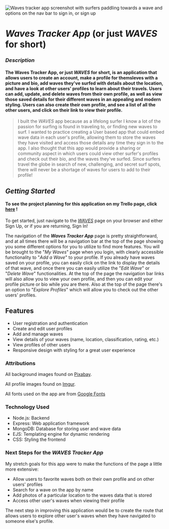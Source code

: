 ![Waves tracker app screenshot with surfers paddling towards a wave and options on the nav bar to sign in, or sign up](https://i.imgur.com/v7V4Bf7.jpg)

# ***Waves Tracker App*** (or just *WAVES* for short)

### *Description*
#### The Waves Tracker App, or just *WAVES* for short, is an application that allows users to create an account, make a profile for themsleves with a picture and bio, add waves they've surfed with details about the location, and have a look at other users' profiles to learn about their travels. Users can add, update, and delete waves from their own profile, as well as view those saved details for their different waves in an appealing and modern styling.  Users can also create their own profile, and see a list of all the other users, and click on their link to view their profile.

> I built the *WAVES* app because as a lifelong surfer I know a lot of the passion for surfing is found in traveling to, or finding new waves to surf.  I wanted to practice creating a User based app that could embed wave data in each user's profile, allowing them to store the waves they have visited and access those details any time they sign in to the app.  I also thought that this app would provide a sharing or community aspect in which users could view other surfer's profiles and check out their bio, and the waves they've surfed. Since surfers travel the globe in search of new, challenging, and secret surf spots, there will never be a shortage of waves for users to add to their profile!

## *Getting Started*

#### To see the project planning for this application on my Trello page, click [here](https://trello.com/b/c6HXYJLd/surf-tracker-planning) !

To get started, just navigate to the [*WAVES*](https://surf-waves-app-5c54182282da.herokuapp.com/) page on your browser and either Sign Up, or if you are returning, Sign In!

The navigation of the ***Waves Tracker App*** page is pretty straightforward, and at all times there will be a navigation bar at the top of the page showing you some different options for you to utilize to find more features.  You will be brought to the "*My Waves*" page when you login, with clearly accessible functionality to "*Add a Wave*" to your profile. If you already have waves saved on your profile, you can easily click on the link to display the details of that wave, and once there you can easily utilize the "*Edit Wave*" or "*Delete Wave*" functionalities. At the top of the page the navigation bar links will also allow you to view your own profile, and then you can edit your profile picture or bio while you are there. Also at the top of the page there's an option to "*Explore Profiles*" which will allow you to check out the other users' profiles. 

## Features
- User registration and authentication
- Create and edit user profiles
- Add and manage waves
- View details of your waves (name, location, classification, rating, etc.)
- View profiles of other users
- Responsive design with styling for a great user experience

### Attributions
All background images found on [Pixabay](https://pixabay.com/).

All profile images found on [Imgur](https://imgur.com/).

All fonts used on the app are from [Google Fonts](https://fonts.google.com/)

### Technology Used
- Node.js: Backend
- Express: Web application framework
- MongoDB: Database for storing user and wave data
- EJS: Templating engine for dynamic rendering
- CSS: Styling the frontend

### Next Steps for the ***WAVES Tracker App***

My stretch goals for this app were to make the functions of the page a little more extensive: 
- Allow users to favorite waves both on their own profile and on other users' profiles
- Search for a wave on the app by name
- Add photos of a particular location to the waves data that is stored 
- Access other user's waves when viewing their profile

The next step in improving this application would be to create the route that allows users to explore other user's waves when they have navigated to someone else's profile.

